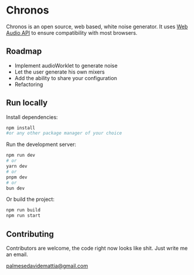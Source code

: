 # Chronos

Chronos is an open source, web based, white noise generator. It uses [Web Audio API](https://developer.mozilla.org/en-US/docs/Web/API/Web_Audio_API) to ensure compatibility with most browsers.

## Roadmap
- Implement audioWorklet to generate noise
- Let the user generate his own mixers
- Add the ability to share your configuration
- Refactoring

## Run locally

Install dependencies:

```bash
npm install
#or any other package manager of your choice
```

Run the development server:

```bash
npm run dev
# or
yarn dev
# or
pnpm dev
# or
bun dev
```

Or build the project:

```bash
npm run build
npm run start
```

## Contributing
Contributors are welcome, the code right now looks like shit.
Just write me an email.


palmesedavidemattia@gmail.com